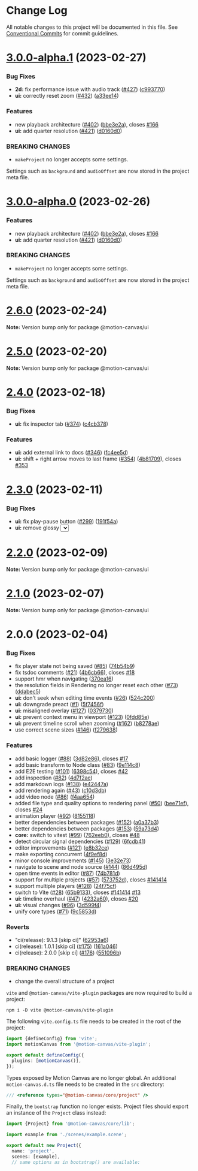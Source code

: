 # Change Log

All notable changes to this project will be documented in this file.
See [Conventional Commits](https://conventionalcommits.org) for commit guidelines.

# [3.0.0-alpha.1](https://github.com/motion-canvas/motion-canvas/compare/v2.6.0...v3.0.0-alpha.1) (2023-02-27)


### Bug Fixes

* **2d:** fix performance issue with audio track ([#427](https://github.com/motion-canvas/motion-canvas/issues/427)) ([c993770](https://github.com/motion-canvas/motion-canvas/commit/c993770937ddfdf0ac39b144a1f79f1a300f7899))
* **ui:** correctly reset zoom ([#432](https://github.com/motion-canvas/motion-canvas/issues/432)) ([a33ee14](https://github.com/motion-canvas/motion-canvas/commit/a33ee14dfac3e1fe24c89d76631e23fe4cb625a6))


### Features

* new playback architecture ([#402](https://github.com/motion-canvas/motion-canvas/issues/402)) ([bbe3e2a](https://github.com/motion-canvas/motion-canvas/commit/bbe3e2a24de068a88f49ed7a2f13e9717039733b)), closes [#166](https://github.com/motion-canvas/motion-canvas/issues/166)
* **ui:** add quarter resolution ([#421](https://github.com/motion-canvas/motion-canvas/issues/421)) ([d0160d0](https://github.com/motion-canvas/motion-canvas/commit/d0160d0d5ef76ffb0d3591566891b5efa4061744))


### BREAKING CHANGES

* `makeProject` no longer accepts some settings.

Settings such as `background` and `audioOffset` are now stored in the project
meta file.





# [3.0.0-alpha.0](https://github.com/motion-canvas/motion-canvas/compare/v2.6.0...v3.0.0-alpha.0) (2023-02-26)


### Features

* new playback architecture ([#402](https://github.com/motion-canvas/motion-canvas/issues/402)) ([bbe3e2a](https://github.com/motion-canvas/motion-canvas/commit/bbe3e2a24de068a88f49ed7a2f13e9717039733b)), closes [#166](https://github.com/motion-canvas/motion-canvas/issues/166)
* **ui:** add quarter resolution ([#421](https://github.com/motion-canvas/motion-canvas/issues/421)) ([d0160d0](https://github.com/motion-canvas/motion-canvas/commit/d0160d0d5ef76ffb0d3591566891b5efa4061744))


### BREAKING CHANGES

* `makeProject` no longer accepts some settings.

Settings such as `background` and `audioOffset` are now stored in the project
meta file.





# [2.6.0](https://github.com/motion-canvas/motion-canvas/compare/v2.5.0...v2.6.0) (2023-02-24)

**Note:** Version bump only for package @motion-canvas/ui





# [2.5.0](https://github.com/motion-canvas/motion-canvas/compare/v2.4.0...v2.5.0) (2023-02-20)

**Note:** Version bump only for package @motion-canvas/ui





# [2.4.0](https://github.com/motion-canvas/motion-canvas/compare/v2.3.0...v2.4.0) (2023-02-18)


### Bug Fixes

* **ui:** fix inspector tab ([#374](https://github.com/motion-canvas/motion-canvas/issues/374)) ([c4cb378](https://github.com/motion-canvas/motion-canvas/commit/c4cb378c2f9d972bb41542bbe3b3aa314fa1f3ad))


### Features

* **ui:** add external link to docs ([#346](https://github.com/motion-canvas/motion-canvas/issues/346)) ([fc4ee5d](https://github.com/motion-canvas/motion-canvas/commit/fc4ee5d028312904ed9e11c5341ac00f36e7242b))
* **ui:** shift + right arrow moves to last frame ([#354](https://github.com/motion-canvas/motion-canvas/issues/354)) ([4b81709](https://github.com/motion-canvas/motion-canvas/commit/4b8170971400c5bf4fe690a58d3f44c3e1d00b94)), closes [#353](https://github.com/motion-canvas/motion-canvas/issues/353)





# [2.3.0](https://github.com/motion-canvas/motion-canvas/compare/v2.2.0...v2.3.0) (2023-02-11)


### Bug Fixes

* **ui:** fix play-pause button ([#299](https://github.com/motion-canvas/motion-canvas/issues/299)) ([191f54a](https://github.com/motion-canvas/motion-canvas/commit/191f54a0a5a9de2fd2dc27bffc6d21d692ce6f72))
* **ui:** remove glossy <select> effect in Safari ([#292](https://github.com/motion-canvas/motion-canvas/issues/292)) ([9c062b2](https://github.com/motion-canvas/motion-canvas/commit/9c062b26e48fbdb1905daae25a3fb34df82307d3))





# [2.2.0](https://github.com/motion-canvas/motion-canvas/compare/v2.1.0...v2.2.0) (2023-02-09)

**Note:** Version bump only for package @motion-canvas/ui





# [2.1.0](https://github.com/motion-canvas/motion-canvas/compare/v2.0.0...v2.1.0) (2023-02-07)

**Note:** Version bump only for package @motion-canvas/ui





# 2.0.0 (2023-02-04)


### Bug Fixes

* fix player state not being saved ([#85](https://github.com/motion-canvas/motion-canvas/issues/85)) ([74b54b9](https://github.com/motion-canvas/motion-canvas/commit/74b54b970d1287e80fe2334a034844ad6a80c23b))
* fix tsdoc comments ([#21](https://github.com/motion-canvas/motion-canvas/issues/21)) ([4b6cb66](https://github.com/motion-canvas/motion-canvas/commit/4b6cb660ad82befcfd41188c7a8f9c8c0cba93ed)), closes [#18](https://github.com/motion-canvas/motion-canvas/issues/18)
* support hmr when navigating ([370ea16](https://github.com/motion-canvas/motion-canvas/commit/370ea1676a1c34313c0fb917c0f0691538f72016))
* the resolution fields in Rendering no longer reset each other ([#73](https://github.com/motion-canvas/motion-canvas/issues/73)) ([ddabec5](https://github.com/motion-canvas/motion-canvas/commit/ddabec549be3cecec27cf9f5643b036e12a83472))
* **ui:** don't seek when editing time events ([#26](https://github.com/motion-canvas/motion-canvas/issues/26)) ([524c200](https://github.com/motion-canvas/motion-canvas/commit/524c200ef1bd6a6f52096d04c2aeed24a24cda6f))
* **ui:** downgrade preact ([#1](https://github.com/motion-canvas/motion-canvas/issues/1)) ([5f7456f](https://github.com/motion-canvas/motion-canvas/commit/5f7456fe4c5a1cc76ccd8fed5a6f9a8a4e846d27))
* **ui:** misaligned overlay ([#127](https://github.com/motion-canvas/motion-canvas/issues/127)) ([0379730](https://github.com/motion-canvas/motion-canvas/commit/03797302a302e28caf9f2428cfce4a122f827775))
* **ui:** prevent context menu in viewport ([#123](https://github.com/motion-canvas/motion-canvas/issues/123)) ([0fdd85e](https://github.com/motion-canvas/motion-canvas/commit/0fdd85ecf5b61907ce1e16f5fb9253540528a8b0))
* **ui:** prevent timeline scroll when zooming ([#162](https://github.com/motion-canvas/motion-canvas/issues/162)) ([b8278ae](https://github.com/motion-canvas/motion-canvas/commit/b8278aeb7b92f215bccbd1aa57de17c9233cff01))
* use correct scene sizes ([#146](https://github.com/motion-canvas/motion-canvas/issues/146)) ([f279638](https://github.com/motion-canvas/motion-canvas/commit/f279638f9ad7ed1f4c44900d48c10c2d6560946e))


### Features

* add basic logger ([#88](https://github.com/motion-canvas/motion-canvas/issues/88)) ([3d82e86](https://github.com/motion-canvas/motion-canvas/commit/3d82e863af3dc88b3709adbcd0b84e790d05c3b8)), closes [#17](https://github.com/motion-canvas/motion-canvas/issues/17)
* add basic transform to Node class ([#83](https://github.com/motion-canvas/motion-canvas/issues/83)) ([9e114c8](https://github.com/motion-canvas/motion-canvas/commit/9e114c8830a99c78e6a4fd9265b0e7552758af14))
* add E2E testing ([#101](https://github.com/motion-canvas/motion-canvas/issues/101)) ([6398c54](https://github.com/motion-canvas/motion-canvas/commit/6398c54e4c4d6667ce9f45b9bbef6ea110ea2215)), closes [#42](https://github.com/motion-canvas/motion-canvas/issues/42)
* add inspection ([#82](https://github.com/motion-canvas/motion-canvas/issues/82)) ([4d7f2ae](https://github.com/motion-canvas/motion-canvas/commit/4d7f2aee6daeda1a2146b632dfdc28b455295776))
* add markdown logs ([#138](https://github.com/motion-canvas/motion-canvas/issues/138)) ([e42447a](https://github.com/motion-canvas/motion-canvas/commit/e42447a0c07a8192c06d21c5f1801f0266279075))
* add rendering again ([#43](https://github.com/motion-canvas/motion-canvas/issues/43)) ([c10d3db](https://github.com/motion-canvas/motion-canvas/commit/c10d3dbb63f6248eda04128ef0aa9d72c1edfcf7))
* add video node ([#86](https://github.com/motion-canvas/motion-canvas/issues/86)) ([f4aa654](https://github.com/motion-canvas/motion-canvas/commit/f4aa65437a18cc85b00199f80cd5e04654c00c4b))
* added file type and quality options to rendering panel ([#50](https://github.com/motion-canvas/motion-canvas/issues/50)) ([bee71ef](https://github.com/motion-canvas/motion-canvas/commit/bee71ef2673c269db47a4433831720b7ad0fb4e8)), closes [#24](https://github.com/motion-canvas/motion-canvas/issues/24)
* animation player ([#92](https://github.com/motion-canvas/motion-canvas/issues/92)) ([8155118](https://github.com/motion-canvas/motion-canvas/commit/8155118eb13dc2a8b422b81aabacc923ce2f919b))
* better dependencies between packages ([#152](https://github.com/motion-canvas/motion-canvas/issues/152)) ([a0a37b3](https://github.com/motion-canvas/motion-canvas/commit/a0a37b3645fcb91206e65fd0a95b2f486b308c75))
* better dependencies between packages ([#153](https://github.com/motion-canvas/motion-canvas/issues/153)) ([59a73d4](https://github.com/motion-canvas/motion-canvas/commit/59a73d49a7b92c416e1f836a0f53bb676e9f924b))
* **core:** switch to vitest ([#99](https://github.com/motion-canvas/motion-canvas/issues/99)) ([762eeb0](https://github.com/motion-canvas/motion-canvas/commit/762eeb0a99c2f378d20dbd147f815ba6736099d9)), closes [#48](https://github.com/motion-canvas/motion-canvas/issues/48)
* detect circular signal dependencies ([#129](https://github.com/motion-canvas/motion-canvas/issues/129)) ([6fcdb41](https://github.com/motion-canvas/motion-canvas/commit/6fcdb41df90dca1c39537a4f6d4960ab551f4d6e))
* editor improvements ([#121](https://github.com/motion-canvas/motion-canvas/issues/121)) ([e8b32ce](https://github.com/motion-canvas/motion-canvas/commit/e8b32ceff1b8216282c4b5713508ce1172645e20))
* make exporting concurrent ([4f9ef8d](https://github.com/motion-canvas/motion-canvas/commit/4f9ef8d40d9d9c1147e2edfc0766c5ea5cc4297c))
* minor console improvements ([#145](https://github.com/motion-canvas/motion-canvas/issues/145)) ([3e32e73](https://github.com/motion-canvas/motion-canvas/commit/3e32e73434ad872049af9e3f1f711bc0185410f4))
* navigate to scene and node source ([#144](https://github.com/motion-canvas/motion-canvas/issues/144)) ([86d495d](https://github.com/motion-canvas/motion-canvas/commit/86d495d01a9f8f0a58e676fedb6df9c12a14d14a))
* open time events in editor ([#87](https://github.com/motion-canvas/motion-canvas/issues/87)) ([74b781d](https://github.com/motion-canvas/motion-canvas/commit/74b781d57fca7ef1d10904673276f2a7354c01b8))
* support for multiple projects ([#57](https://github.com/motion-canvas/motion-canvas/issues/57)) ([573752d](https://github.com/motion-canvas/motion-canvas/commit/573752dd4d79d62a1a30958f1ed550d2cf22c344)), closes [#141414](https://github.com/motion-canvas/motion-canvas/issues/141414)
* support multiple players ([#128](https://github.com/motion-canvas/motion-canvas/issues/128)) ([24f75cf](https://github.com/motion-canvas/motion-canvas/commit/24f75cf7cdaf38f890e3936edf175afbfd340210))
* switch to Vite ([#28](https://github.com/motion-canvas/motion-canvas/issues/28)) ([65b9133](https://github.com/motion-canvas/motion-canvas/commit/65b91337dbc47fe51cecc83657f79fab15343a0d)), closes [#141414](https://github.com/motion-canvas/motion-canvas/issues/141414) [#13](https://github.com/motion-canvas/motion-canvas/issues/13)
* **ui:** timeline overhaul ([#47](https://github.com/motion-canvas/motion-canvas/issues/47)) ([4232a60](https://github.com/motion-canvas/motion-canvas/commit/4232a6072540b54451e99e18c1001db0175bb93f)), closes [#20](https://github.com/motion-canvas/motion-canvas/issues/20)
* **ui:** visual changes ([#96](https://github.com/motion-canvas/motion-canvas/issues/96)) ([3d599f4](https://github.com/motion-canvas/motion-canvas/commit/3d599f4e1788fbd15e996be8bf95679f1c6787bd))
* unify core types ([#71](https://github.com/motion-canvas/motion-canvas/issues/71)) ([9c5853d](https://github.com/motion-canvas/motion-canvas/commit/9c5853d8bc65204693c38109a25d1fefd44241b7))


### Reverts

* "ci(release): 9.1.3 [skip ci]" ([62953a6](https://github.com/motion-canvas/motion-canvas/commit/62953a6a8a1b1da3eb2e5f51c9fe60c716d6b94b))
* ci(release): 1.0.1 [skip ci] ([#175](https://github.com/motion-canvas/motion-canvas/issues/175)) ([161a046](https://github.com/motion-canvas/motion-canvas/commit/161a04647ecdc8203daf2d887a6a44c79a92ee20))
* ci(release): 2.0.0 [skip ci] ([#176](https://github.com/motion-canvas/motion-canvas/issues/176)) ([551096b](https://github.com/motion-canvas/motion-canvas/commit/551096bf636a791ea7c7c1d38d8e03c360433008))


### BREAKING CHANGES

* change the overall structure of a project

`vite` and `@motion-canvas/vite-plugin` packages are now required to build a project:
```
npm i -D vite @motion-canvas/vite-plugin
```
The following `vite.config.ts` file needs to be created in the root of the project:
```ts
import {defineConfig} from 'vite';
import motionCanvas from '@motion-canvas/vite-plugin';

export default defineConfig({
  plugins: [motionCanvas()],
});
```

Types exposed by Motion Canvas are no longer global.
An additional `motion-canvas.d.ts` file needs to be created in the `src` directory:
```ts
/// <reference types="@motion-canvas/core/project" />
```

 Finally, the `bootstrap` function no longer exists.
 Project files should export an instance of the `Project` class instead:
 ```ts
 import {Project} from '@motion-canvas/core/lib';

 import example from './scenes/example.scene';

 export default new Project({
   name: 'project',
   scenes: [example],
   // same options as in bootstrap() are available:
